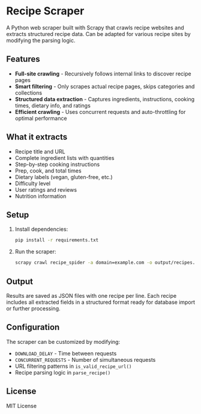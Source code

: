 # Recipe Scraper

A Python web scraper built with Scrapy that crawls recipe websites and extracts structured recipe data. Can be adapted for various recipe sites by modifying the parsing logic.

## Features

- **Full-site crawling** - Recursively follows internal links to discover recipe pages
- **Smart filtering** - Only scrapes actual recipe pages, skips categories and collections
- **Structured data extraction** - Captures ingredients, instructions, cooking times, dietary info, and ratings
- **Efficient crawling** - Uses concurrent requests and auto-throttling for optimal performance

## What it extracts

- Recipe title and URL
- Complete ingredient lists with quantities
- Step-by-step cooking instructions
- Prep, cook, and total times
- Dietary labels (vegan, gluten-free, etc.)
- Difficulty level
- User ratings and reviews
- Nutrition information

## Setup

1. Install dependencies:
   ```bash
   pip install -r requirements.txt
   ```

2. Run the scraper:
   ```bash
   scrapy crawl recipe_spider -a domain=example.com -o output/recipes.json
   ```

## Output

Results are saved as JSON files with one recipe per line. Each recipe includes all extracted fields in a structured format ready for database import or further processing.

## Configuration

The scraper can be customized by modifying:
- `DOWNLOAD_DELAY` - Time between requests
- `CONCURRENT_REQUESTS` - Number of simultaneous requests
- URL filtering patterns in `is_valid_recipe_url()`
- Recipe parsing logic in `parse_recipe()`

## License

MIT License
